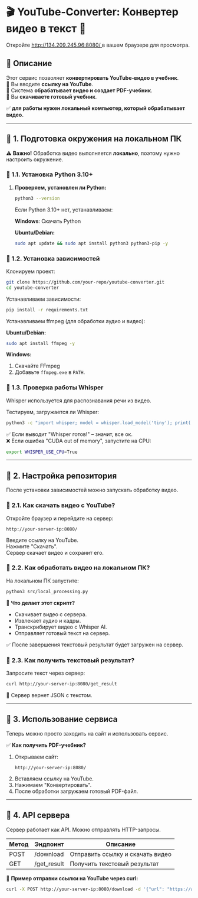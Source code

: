 # 🎬 YouTube-Converter: Конвертер видео в текст 📄  
Откройте [http://134.209.245.96:8080/ ](http://134.209.245.96:8080/ ) в вашем браузере для просмотра.


## 📌 Описание  
Этот сервис позволяет **конвертировать YouTube-видео в учебник**.  
🔹 Вы вводите **ссылку на YouTube**.  
🔹 Система **обрабатывает видео и создает PDF-учебник**.  
🔹 Вы **скачиваете готовый учебник**.  

✅ **для работы нужен локальный компьютер, который обрабатывает видео.**  

---

## 🔧 **1. Подготовка окружения на локальном ПК**  
⚠️ **Важно!** Обработка видео выполняется **локально**, поэтому нужно настроить окружение.  

### 📌 **1.1. Установка Python 3.10+**  
1. **Проверяем, установлен ли Python:**  
   ```bash
   python3 --version
   ```
   
   Если Python 3.10+ нет, устанавливаем:
   
   **Windows**: Скачать Python  
   
   **Ubuntu/Debian:**  
   ```bash
   sudo apt update && sudo apt install python3 python3-pip -y
   ```

### 📌 **1.2. Установка зависимостей**  
Клонируем проект:
```bash
git clone https://github.com/your-repo/youtube-converter.git
cd youtube-converter
```

Устанавливаем зависимости:
```bash
pip install -r requirements.txt
```

Устанавливаем ffmpeg (для обработки аудио и видео):

**Ubuntu/Debian:**  
```bash
sudo apt install ffmpeg -y
```

**Windows:**  
1. Скачайте FFmpeg  
2. Добавьте `ffmpeg.exe` в `PATH`.

### 📌 **1.3. Проверка работы Whisper**  
Whisper используется для распознавания речи из видео.  

Тестируем, загружается ли Whisper:
```bash
python3 -c "import whisper; model = whisper.load_model('tiny'); print('Whisper готов!')"
```
✅ Если выводит "Whisper готов!" – значит, все ок.  
❌ Если ошибка "CUDA out of memory", запустите на CPU:
```bash
export WHISPER_USE_CPU=True
```

---

## 🔧 **2. Настройка репозитория**  
После установки зависимостей можно запускать обработку видео.  

### 📌 **2.1. Как скачать видео с YouTube?**  
Откройте браузер и перейдите на сервер:
```arduino
http://your-server-ip:8080/
```
Введите ссылку на YouTube.  
Нажмите "Скачать".  
Сервер скачает видео и сохранит его.  

### 📌 **2.2. Как обработать видео на локальном ПК?**  
На локальном ПК запустите:
```bash
python3 src/local_processing.py
```

📌 **Что делает этот скрипт?**
- Скачивает видео с сервера.
- Извлекает аудио и кадры.
- Транскрибирует видео с Whisper AI.
- Отправляет готовый текст на сервер.

✅ После завершения текстовый результат будет загружен на сервер.

### 📌 **2.3. Как получить текстовый результат?**  
Запросите текст через сервер:
```bash
curl http://your-server-ip:8080/get_result
```
📌 Сервер вернет JSON с текстом.  

---

## 📌 **3. Использование сервиса**  
Теперь можно просто заходить на сайт и использовать сервис.  

✅ **Как получить PDF-учебник?**  
1. Открываем сайт:  
   ```arduino
   http://your-server-ip:8080/
   ```
2. Вставляем ссылку на YouTube.  
3. Нажимаем "Конвертировать".  
4. После обработки загружаем готовый PDF-файл.  

---

## 📌 **4. API сервера**  
Сервер работает как API. Можно отправлять HTTP-запросы.  

| Метод | Эндпоинт    | Описание                   |
|-------|------------|---------------------------|
| POST  | /download  | Отправить ссылку и скачать видео |
| GET   | /get_result | Получить текстовый результат |

📌 **Пример отправки ссылки на YouTube через curl:**  
```bash
curl -X POST http://your-server-ip:8080/download -d '{"url": "https://www.youtube.com/watch?v=VIDEO_ID"}' -H "Content-Type: application/json"
